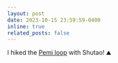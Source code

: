 ```yaml
---
layout: post
date: 2023-10-15 23:59:59-0400
inline: true
related_posts: false
---
```


I hiked the [Pemi loop](https://www.alltrails.com/explore/recording/afternoon-hike-at-pemigewasset-loop-a9fb9e6) with Shutao! ⛰